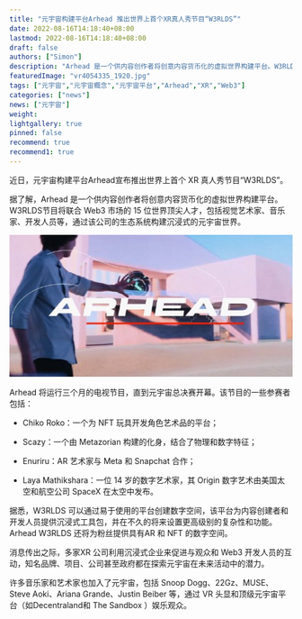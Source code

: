 ```yaml
---
title: "元宇宙构建平台Arhead 推出世界上首个XR真人秀节目“W3RLDS”"
date: 2022-08-16T14:18:40+08:00
lastmod: 2022-08-16T14:18:40+08:00
draft: false
authors: ["Simon"]
description: "Arhead 是一个供内容创作者将创意内容货币化的虚拟世界构建平台。W3RLDS节目将联合 Web3 市场的 15 位世界顶尖人才，包括视觉艺术家、音乐家、开发人员等，通过该公司的生态系统构建沉浸式的元宇宙世界。"
featuredImage: "vr4054335_1920.jpg"
tags: ["元宇宙","元宇宙概念","元宇宙平台","Arhead","XR","Web3"]
categories: ["news"]
news: ["元宇宙"]
weight: 
lightgallery: true
pinned: false
recommend: true
recommend1: true
---
```


近日，元宇宙构建平台Arhead宣布推出世界上首个 XR 真人秀节目“W3RLDS”。

据了解，Arhead 是一个供内容创作者将创意内容货币化的虚拟世界构建平台。W3RLDS节目将联合 Web3 市场的 15 位世界顶尖人才，包括视觉艺术家、音乐家、开发人员等，通过该公司的生态系统构建沉浸式的元宇宙世界。

![配图](52366912245555lo.jpg)

Arhead 将运行三个月的电视节目，直到元宇宙总决赛开幕。该节目的一些参赛者包括：

- Chiko Roko：一个为 NFT 玩具开发角色艺术品的平台；

- Scazy：一个由 Metazorian 构建的化身，结合了物理和数字特征；

- Enuriru：AR 艺术家与 Meta 和 Snapchat 合作；

- Laya Mathikshara：一位 14 岁的数字艺术家，其 Origin 数字艺术由美国太空和航空公司 SpaceX 在太空中发布。

据悉，W3RLDS 可以通过易于使用的平台创建数字空间，该平台为内容创建者和开发人员提供沉浸式工具包，并在不久的将来设置更高级别的复杂性和功能。Arhead W3RLDS 还将为粉丝提供具有AR 和 NFT 的数字空间。

消息传出之际，多家XR 公司利用沉浸式企业来促进与观众和 Web3 开发人员的互动，知名品牌、项目、公司甚至政府都在探索元宇宙在未来活动中的潜力。

许多音乐家和艺术家也加入了元宇宙，包括 Snoop Dogg、22Gz、MUSE、Steve Aoki、Ariana Grande、Justin Beiber 等，通过 VR 头显和顶级元宇宙平台（如Decentraland和 The Sandbox ）娱乐观众。